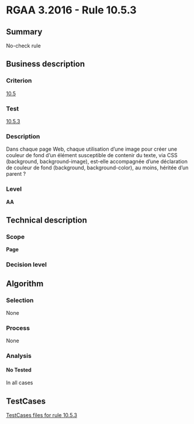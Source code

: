 # RGAA 3.2016 - Rule 10.5.3

## Summary
No-check rule


## Business description

### Criterion
[10.5](http://references.modernisation.gouv.fr/rgaa-accessibilite/criteres.html#crit-10-5)

### Test
[10.5.3](http://references.modernisation.gouv.fr/rgaa-accessibilite/criteres.html#test-10-5-3)

### Description
Dans chaque page Web, chaque utilisation d’une image pour créer une couleur de fond d’un élément susceptible de contenir du texte, via CSS (background, background-image), est-elle accompagnée d’une déclaration de couleur de fond (background, background-color), au moins, héritée d’un parent ?

### Level
**AA**


## Technical description

### Scope
**Page**

### Decision level


## Algorithm

### Selection
None

### Process
None

### Analysis

#### No Tested
In all cases


##  TestCases

[TestCases files for rule 10.5.3](https://github.com/Asqatasun/Asqatasun/tree/RGAA_3.2016/rules/rules-rgaa3.2016/src/test/resources/testcases/rgaa32016/Rgaa32016Rule100503/)


